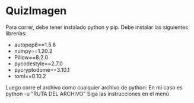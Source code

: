 # QuizImagen

Para correr, debe tener instalado python y pip.
Debe instalar las siguientes librerías:
- ﻿autopep8==1.5.6
- numpy==1.20.2
- Pillow==8.2.0
- pycodestyle==2.7.0
- pycryptodome==3.10.1
- toml==0.10.2

Luego corre el archivo como cualquier archivo de python: En mi caso es python -u "RUTA DEL ARCHIVO"
Siga las instrucciones en el menú

